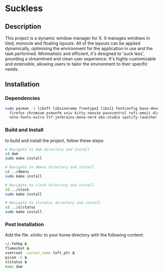 # Suckless 

## Description
This project is a dynamic window manager for X. It manages windows in tiled, monocle and floating layouts. All of the layouts can be applied dynamically, optimising the environment for the application in use and the task performed. Minimalistic and efficient, it's designed to 'suck less', providing a streamlined and clean user experience. It's highly customizable and extensible, allowing users to tailor the environment to their specific needs.
## Installation
### Dependencies
```bash
sudo pacman -S libxft libxinerama freetype2 libx11 fontconfig base-devel feh flameshot xclip dunst cronie acpi \
  firefox chromium pcmanfm sxiv kitty neovim pavucontrol rofi-emoji discord noto-fonts noto-fonts-cjk noto-fonts-emoji \
  noto-fonts-extra ttf-jetbrains-mono-nerd obs-studio spotify-launcher discord picom \
```
### Build and Install
to build and install the project, follow these steps:
```bash
# Navigate to dwm directory and install
cd dwm
sudo make install

# Navigate to dmenu directory and install
cd ../dmenu
sudo make install

# Navigate to slock directory and install
cd ../slock
sudo make install

# Navigate to slstatus directory and install
cd ../slstatus
sudo make install
```
### Post Installation
Add the file .xinitrc to your home directory with the following content:
```bash
~/.fehbg &
flameshot &
xsetroot -cursor_name left_ptr &
picom -b &
slstatus &
exec dwm
```